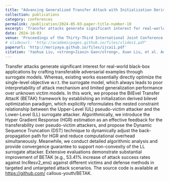 ```yaml
---
title: "Advancing Generalized Transfer Attack with Initialization Derived Bilevel Optimization and Dynamic Sequence Truncation"
collection: publications
category: conferences
permalink: /publication/2024-05-03-paper-title-number-10
excerpt: 'Transfer attacks generate significant interest for real-world black-box applications by crafting transferable adversarial examples through surrogate models. Whereas, existing works essentially directly optimize the single-level objective w.r.t. the surrogate model, which always leads to poor interpretability of attack mechanism and limited generalization performance over unknown victim models. ...'
date: 2024-10-03
venue: 'Proceedings of the Thirty-Third International Joint Conference on Artificial Intelligence (IJCAI)'
# slidesurl: 'http://academicpages.github.io/files/slides1.pdf'
paperurl: 'http://moriyaya.github.io/files/ijcai1.pdf'
citation: 'Yaohua Liu, <strong>Jiaxin Gao</strong>, Xuan Liu, et al. Advancing Generalized Transfer Attack with Initialization Derived Bilevel Optimization and Dynamic Sequence Truncation[J]. arXiv preprint arXiv:2406.02064, 2024.'
---
```


Transfer attacks generate significant interest for real-world black-box applications by crafting transferable adversarial examples through surrogate models. Whereas, existing works essentially directly optimize the single-level objective w.r.t. the surrogate model, which always leads to poor interpretability of attack mechanism and limited generalization performance over unknown victim models. In this work, we propose the BilEvel Transfer AttacK (BETAK) framework by establishing an initialization derived bilevel optimization paradigm, which explicitly reformulates the nested constraint relationship between the Upper-Level (UL) pseudo-victim attacker and the Lower-Level (LL) surrogate attacker. Algorithmically, we introduce the Hyper Gradient Response (HGR) estimation as an effective feedback for the transferability over pseudo-victim attackers, and propose the Dynamic Sequence Truncation (DST) technique to dynamically adjust the back-propagation path for HGR and reduce computational overhead simultaneously. Meanwhile, we conduct detailed algorithmic analysis and provide convergence guarantee to support non-convexity of the LL surrogate attacker. Extensive evaluations demonstrate substantial improvement of BETAK (e.g., 53.41% increase of attack success rates against IncResv2_ens) against different victims and defense methods in targeted and untargeted attack scenarios. The source code is available at https://github.com/ callous-youth/BETAK.